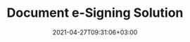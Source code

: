 ---
############################# Static ############################
layout: "product"
date: 2021-04-27T09:31:06+03:00
draft: false

############################# Head ############################
head_title: "Document Signature Solutions & Apps"
head_description: "Sign digital documents and images on any platform using our flexible APIs and app based solutions for programmers and end users"

############################# Header ############################
title: "Document e-Signing Solution"
description: "Sign digital documents and images on any platform using our flexible APIs and app based solutions for programmers and end users‎"

############################# APIs ###############################
apis:
  enable: true

  api:
    # api loop
    - title: "GroupDocs.Signature Cloud APIs Include"
      link: "/signature/family/"
      label: "View All Cloud APIs"
      api_product:
        # api_product loop
        - link: "/signature/curl/"
          img_alt: "GroupDocs.Signature Cloud for cURL"
          image: "/sdk/272x272/groupdocs_signature-for-curl.webp"
          product: "GroupDocs.Signature"
          platform: "Cloud for cURL"
          content: "Work with cURL RESTful document signature API to add & manipulate different signature types in all popular document formats including PDF, Word, Excel & images."

        # api_product loop
        - link: "/signature/net/"
          img_alt: "GroupDocs.Signature Cloud SDK for .NET"
          image: "/sdk/272x272/groupdocs_signature-for-net.webp"
          product: "GroupDocs.Signature"
          platform: "Cloud SDK for .NET"
          content: "Use e-signature RESTful API easily with .NET SDK to manage digital signature in a number of document formats within .NET applications."

        # api_product loop
        - link: "/signature/java/"
          img_alt: "GroupDocs.Signature Cloud SDK for Java"
          image: "/sdk/272x272/groupdocs_signature-for-java.webp"
          product: "GroupDocs.Signature"
          platform: "Cloud SDK for Java"
          content: "Implement advanced document signing features in your java applications with specially designed document signature SDK for Java."

    # api loop
    - title: "GroupDocs.Signature On Premise APIs Include"
      link: "https://products.groupdocs.com/signature/"
      label: "View All On Premise APIs"
      api_product:
        # api_product loop
        - link: "https://products.groupdocs.com/signature/net/"
          img_alt: "GroupDocs.Signature for .NET"
          image: "/logo/net/groupdocs-signature.png"
          product: "GroupDocs.Signature"
          platform: ".NET"
          content: "Native .NET API to add, search and verify most popular digital signature types to Microsoft Office, PDF, images and various other formats in .NET applications."

        # api_product loop
        - link: "https://products.groupdocs.com/signature/java/"
          img_alt: "GroupDocs.Signature for Java"
          image: "/logo/java/groupdocs-signature.png"
          product: "GroupDocs.Signature"
          platform: "Java"
          content: "Empower Java applications with eSignature capabilities to digitally sign a wide range of documents & images on any operating system with JDK installed."

     # api loop
    - title: "GroupDocs.Signature Cross Platform Apps Include"
      link: "https://products.groupdocs.app/signature/family"
      label: "View All Cross Platform Apps"
      api_product:
        # api_product loop
        - link: "https://products.groupdocs.app/signature/total"
          img_alt: "GroupDocs.Signature Total"
          image: "/logo/app/groupdocs_signature-app.png"
          product: "GroupDocs.Signature"
          platform: "Total"
          content: "Sign Microsoft Word, Excel, PowerPoint, Visio & PDF files with text, image, Barcode or QR-Code."

        # api_product loop
        - link: "https://products.groupdocs.app/signature/docx"
          img_alt: "GroupDocs.Signature DOCX"
          image: "/logo/app/groupdocs_words-app.png"
          product: "GroupDocs.Signature"
          platform: "DOCX"
          content: "Digitally sign Word documents online directly from your browser for free."

        # api_product loop
        - link: "https://products.groupdocs.app/signature/pdf"
          img_alt: "GroupDocs.Signature PDF"
          image: "/logo/app/groupdocs_pdf-app.png"
          product: "GroupDocs.Signature"
          platform: "PDF"
          content: "e-Sign PDF files using text, image or barcode from within any web browser."   

############################# Back to top ###############################
back_to_top:
  enable: true
---